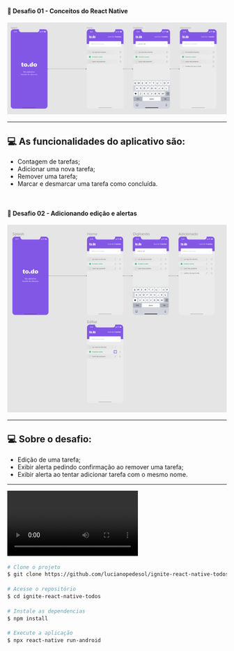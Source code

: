 

<br>
<div align="center">
 
  <h4 align="left">
    🚀  Desafio 01 - Conceitos do React Native
  </h4> 
   
<img src="./src/assets/images/Screenshot_3.png">
</div>

---

##  💻 As funcionalidades do aplicativo são:

- Contagem de tarefas;
- Adicionar uma nova tarefa;
- Remover uma tarefa;
- Marcar e desmarcar uma tarefa como concluída.


<br>
<div align="center">
 
  <h4 align="left">
    🚀  Desafio 02 - Adicionando edição e alertas
  </h4> 
   
  <img src="./src/assets/images/Screenshot_4.png">
</div>

---

##  💻 Sobre o desafio:

- Edição de uma tarefa;
- Exibir alerta pedindo confirmação ao remover uma tarefa;
- Exibir alerta ao tentar adicionar tarefa com o mesmo nome.

<hr>
<video src="./src/assets/video/Peek_2021-07-06_14-37.mp4"></video>

```bash
# Clone o projeto
$ git clone https://github.com/lucianopedesol/ignite-react-native-todos.git

# Acesse o repositório
$ cd ignite-react-native-todos

# Instale as dependencias
$ npm install  

# Execute a aplicação
$ npx react-native run-android
 
```